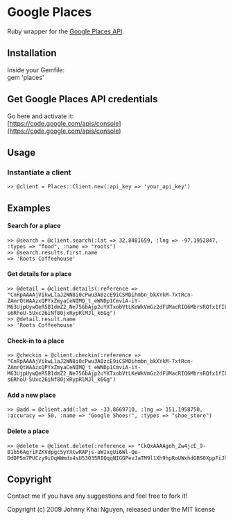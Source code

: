 # Google Places

Ruby wrapper for the [Google Places API](http://code.google.com/apis/maps/documentation/places/).

## Installation

Inside your Gemfile:   
gem 'places'
    
## Get Google Places API credentials

Go here and activate it:   
[https://code.google.com/apis/console](https://code.google.com/apis/console)
    
## Usage

### Instantiate a client

    >> @client = Places::Client.new(:api_key => 'your_api_key')
    
## Examples

#### Search for a place

    >> @search = @client.search(:lat => 32.8481659, :lng => -97.1952847, :types => "food", :name => "roots")
    >> @search.results.first.name
    => 'Roots Coffeehouse'
    
#### Get details for a place
    
    >> @detail = @client.details(:reference => "CnRpAAAAjVikwLlaJ2WN8i0cPwu3A0zcE9iCSMDihmbn_bkXYkM-7xtRcn-ZAmrQtWAAzxQPYxZmyaCeNIMQ_t_eWNDp1CmviA-iY-M63UjpUywQeR5B1dmZ2_Ne756bAjp2uYXTxobVtLKeWkVmGz2dFUMacRIQ6MbrsRQfx1fIbMf4s-s6RhoU-5Uxc26iNf80jxRypRlMJl_k6Gg")
    >> @detail.result.name
    >> 'Roots Coffeehouse'
    
#### Check-in to a place
    
    >> @checkin = @client.checkin(:reference => "CnRpAAAAjVikwLlaJ2WN8i0cPwu3A0zcE9iCSMDihmbn_bkXYkM-7xtRcn-ZAmrQtWAAzxQPYxZmyaCeNIMQ_t_eWNDp1CmviA-iY-M63UjpUywQeR5B1dmZ2_Ne756bAjp2uYXTxobVtLKeWkVmGz2dFUMacRIQ6MbrsRQfx1fIbMf4s-s6RhoU-5Uxc26iNf80jxRypRlMJl_k6Gg")

#### Add a new place

    >> @add = @client.add(:lat => -33.8669710, :lng => 151.1958750, :accuracy => 50, :name => "Google Shoes!", :types => "shoe_store")

#### Delete a place

    >> @delete = @client.delete(:reference => "CkQxAAAAgoh_Zw4jcE_9-B1b56AgriFZKVdpgc5yYXtwRAPjs-aWIxgUi6Wl-Qe-DdDP5m7PUCzy9iOqWWmdx4sU53035RIQqqNIGGPevJaTM9l1Xh9hpRoUWxhdGBS0XppFiJhZMXX_jiuDsdY")

## Copyright

Contact me if you have any suggestions and feel free to fork it!

Copyright (c) 2009 Johnny Khai Nguyen, released under the MIT license
